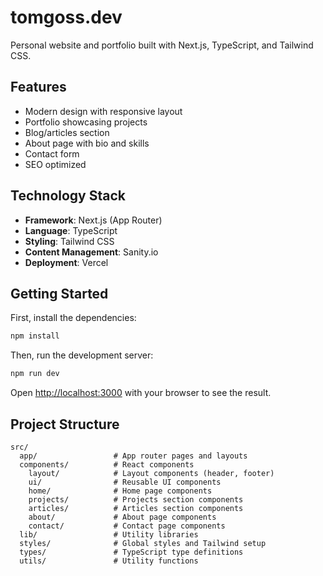 # tomgoss.dev

Personal website and portfolio built with Next.js, TypeScript, and Tailwind CSS.

## Features

- Modern design with responsive layout
- Portfolio showcasing projects
- Blog/articles section
- About page with bio and skills
- Contact form
- SEO optimized

## Technology Stack

- **Framework**: Next.js (App Router)
- **Language**: TypeScript
- **Styling**: Tailwind CSS
- **Content Management**: Sanity.io
- **Deployment**: Vercel

## Getting Started

First, install the dependencies:

```bash
npm install
```

Then, run the development server:

```bash
npm run dev
```

Open [http://localhost:3000](http://localhost:3000) with your browser to see the result.

## Project Structure

```
src/
  app/                 # App router pages and layouts
  components/          # React components
    layout/            # Layout components (header, footer)
    ui/                # Reusable UI components
    home/              # Home page components
    projects/          # Projects section components
    articles/          # Articles section components
    about/             # About page components
    contact/           # Contact page components
  lib/                 # Utility libraries
  styles/              # Global styles and Tailwind setup
  types/               # TypeScript type definitions
  utils/               # Utility functions
```
